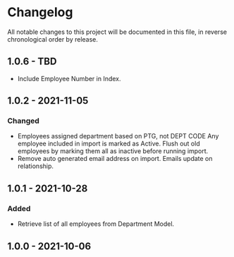 # Changelog

All notable changes to this project will be documented in this file, in reverse chronological order by release.
## 1.0.6 - TBD
- Include Employee Number in Index.

## 1.0.2 - 2021-11-05
### Changed
- Employees assigned department based on PTG, not DEPT CODE
Any employee included in import is marked as Active.  Flush out old
employees by marking them all as inactive before running import.
- Remove auto generated email address on import.  Emails update on
relationship.

## 1.0.1 - 2021-10-28
### Added
- Retrieve list of all employees from Department Model.

## 1.0.0 - 2021-10-06